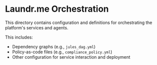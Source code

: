 # Laundr.me Orchestration

This directory contains configuration and definitions for orchestrating the platform's services and agents.

This includes:

- Dependency graphs (e.g., `jules_dag.yml`)
- Policy-as-code files (e.g., `compliance_policy.yml`)
- Other configuration for service interaction and deployment
